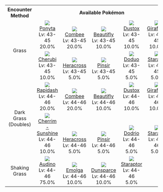 <table><tr><th colspan="1">Encounter Method</th><th colspan="5" style = "text-align: center;">Available Pokémon</th></tr>
<tr><td rowspan="2" style="vertical-align: middle; word-wrap: break-word; text-align: center;">Grass</td><td style="text-align: center; vertical-align: bottom;"> <img src="https://smilingzero.github.io/BlazeBlack2ReduxWiki/img/animated/77.gif"> <br> <a href="https://smilingzero.github.io/BlazeBlack2ReduxWiki/pokemons/077">Ponyta</a> <br> Lv: 43-45 <br> 20.0% </td><td style="text-align: center; vertical-align: bottom;"> <img src="https://smilingzero.github.io/BlazeBlack2ReduxWiki/img/animated/415.gif"> <br> <a href="https://smilingzero.github.io/BlazeBlack2ReduxWiki/pokemons/415">Combee</a> <br> Lv: 43-45 <br> 20.0% </td><td style="text-align: center; vertical-align: bottom;"> <img src="https://smilingzero.github.io/BlazeBlack2ReduxWiki/img/animated/267.gif"> <br> <a href="https://smilingzero.github.io/BlazeBlack2ReduxWiki/pokemons/267">Beautifly</a> <br> Lv: 43-45 <br> 10.0% </td><td style="text-align: center; vertical-align: bottom;"> <img src="https://smilingzero.github.io/BlazeBlack2ReduxWiki/img/animated/269.gif"> <br> <a href="https://smilingzero.github.io/BlazeBlack2ReduxWiki/pokemons/269">Dustox</a> <br> Lv: 43-45 <br> 10.0% </td><td style="text-align: center; vertical-align: bottom;"> <img src="https://smilingzero.github.io/BlazeBlack2ReduxWiki/img/animated/203.gif"> <br> <a href="https://smilingzero.github.io/BlazeBlack2ReduxWiki/pokemons/203">Girafarig</a> <br> Lv: 43-45 <br> 10.0% </td></tr>
<tr><td style="text-align: center; vertical-align: bottom;"> <img src="https://smilingzero.github.io/BlazeBlack2ReduxWiki/img/animated/420.gif"> <br> <a href="https://smilingzero.github.io/BlazeBlack2ReduxWiki/pokemons/420">Cherubi</a> <br> Lv: 43-45 <br> 10.0% </td><td style="text-align: center; vertical-align: bottom;"> <img src="https://smilingzero.github.io/BlazeBlack2ReduxWiki/img/animated/214.gif"> <br> <a href="https://smilingzero.github.io/BlazeBlack2ReduxWiki/pokemons/214">Heracross</a> <br> Lv: 43-45 <br> 5.0% </td><td style="text-align: center; vertical-align: bottom;"> <img src="https://smilingzero.github.io/BlazeBlack2ReduxWiki/img/animated/127.gif"> <br> <a href="https://smilingzero.github.io/BlazeBlack2ReduxWiki/pokemons/127">Pinsir</a> <br> Lv: 43-45 <br> 5.0% </td><td style="text-align: center; vertical-align: bottom;"> <img src="https://smilingzero.github.io/BlazeBlack2ReduxWiki/img/animated/84.gif"> <br> <a href="https://smilingzero.github.io/BlazeBlack2ReduxWiki/pokemons/084">Doduo</a> <br> Lv: 43-45 <br> 5.0% </td><td style="text-align: center; vertical-align: bottom;"> <img src="https://smilingzero.github.io/BlazeBlack2ReduxWiki/img/animated/397.gif"> <br> <a href="https://smilingzero.github.io/BlazeBlack2ReduxWiki/pokemons/397">Staravia</a> <br> Lv: 43-45 <br> 5.0% </td></tr>
<tr><td rowspan="2" style="vertical-align: middle; word-wrap: break-word; text-align: center;">Dark Grass (Doubles)</td><td style="text-align: center; vertical-align: bottom;"> <img src="https://smilingzero.github.io/BlazeBlack2ReduxWiki/img/animated/78.gif"> <br> <a href="https://smilingzero.github.io/BlazeBlack2ReduxWiki/pokemons/078">Rapidash</a> <br> Lv: 44-46 <br> 20.0% </td><td style="text-align: center; vertical-align: bottom;"> <img src="https://smilingzero.github.io/BlazeBlack2ReduxWiki/img/animated/415.gif"> <br> <a href="https://smilingzero.github.io/BlazeBlack2ReduxWiki/pokemons/415">Combee</a> <br> Lv: 44-46 <br> 20.0% </td><td style="text-align: center; vertical-align: bottom;"> <img src="https://smilingzero.github.io/BlazeBlack2ReduxWiki/img/animated/267.gif"> <br> <a href="https://smilingzero.github.io/BlazeBlack2ReduxWiki/pokemons/267">Beautifly</a> <br> Lv: 44-46 <br> 10.0% </td><td style="text-align: center; vertical-align: bottom;"> <img src="https://smilingzero.github.io/BlazeBlack2ReduxWiki/img/animated/269.gif"> <br> <a href="https://smilingzero.github.io/BlazeBlack2ReduxWiki/pokemons/269">Dustox</a> <br> Lv: 44-46 <br> 10.0% </td><td style="text-align: center; vertical-align: bottom;"> <img src="https://smilingzero.github.io/BlazeBlack2ReduxWiki/img/animated/203.gif"> <br> <a href="https://smilingzero.github.io/BlazeBlack2ReduxWiki/pokemons/203">Girafarig</a> <br> Lv: 44-46 <br> 10.0% </td></tr>
<tr><td style="text-align: center; vertical-align: bottom;"> <img src="https://smilingzero.github.io/BlazeBlack2ReduxWiki/img/animated/421-sunshine.gif"> <br> <a href="https://smilingzero.github.io/BlazeBlack2ReduxWiki/pokemons/421">Cherrim - Sunshine</a> <br> Lv: 44-46 <br> 10.0% </td><td style="text-align: center; vertical-align: bottom;"> <img src="https://smilingzero.github.io/BlazeBlack2ReduxWiki/img/animated/214.gif"> <br> <a href="https://smilingzero.github.io/BlazeBlack2ReduxWiki/pokemons/214">Heracross</a> <br> Lv: 44-46 <br> 5.0% </td><td style="text-align: center; vertical-align: bottom;"> <img src="https://smilingzero.github.io/BlazeBlack2ReduxWiki/img/animated/127.gif"> <br> <a href="https://smilingzero.github.io/BlazeBlack2ReduxWiki/pokemons/127">Pinsir</a> <br> Lv: 44-46 <br> 5.0% </td><td style="text-align: center; vertical-align: bottom;"> <img src="https://smilingzero.github.io/BlazeBlack2ReduxWiki/img/animated/85.gif"> <br> <a href="https://smilingzero.github.io/BlazeBlack2ReduxWiki/pokemons/085">Dodrio</a> <br> Lv: 44-46 <br> 5.0% </td><td style="text-align: center; vertical-align: bottom;"> <img src="https://smilingzero.github.io/BlazeBlack2ReduxWiki/img/animated/397.gif"> <br> <a href="https://smilingzero.github.io/BlazeBlack2ReduxWiki/pokemons/397">Staravia</a> <br> Lv: 44-46 <br> 5.0% </td></tr>
<tr><td rowspan="1" style="vertical-align: middle; word-wrap: break-word; text-align: center;">Shaking Grass</td><td style="text-align: center; vertical-align: bottom;"> <img src="https://smilingzero.github.io/BlazeBlack2ReduxWiki/img/animated/531.gif"> <br> <a href="https://smilingzero.github.io/BlazeBlack2ReduxWiki/pokemons/531">Audino</a> <br> Lv: 44-46 <br> 75.0% </td><td style="text-align: center; vertical-align: bottom;"> <img src="https://smilingzero.github.io/BlazeBlack2ReduxWiki/img/animated/587.gif"> <br> <a href="https://smilingzero.github.io/BlazeBlack2ReduxWiki/pokemons/587">Emolga</a> <br> Lv: 44-46 <br> 10.0% </td><td style="text-align: center; vertical-align: bottom;"> <img src="https://smilingzero.github.io/BlazeBlack2ReduxWiki/img/animated/206.gif"> <br> <a href="https://smilingzero.github.io/BlazeBlack2ReduxWiki/pokemons/206">Dunsparce</a> <br> Lv: 44-46 <br> 10.0% </td><td style="text-align: center; vertical-align: bottom;"> <img src="https://smilingzero.github.io/BlazeBlack2ReduxWiki/img/animated/398.gif"> <br> <a href="https://smilingzero.github.io/BlazeBlack2ReduxWiki/pokemons/398">Staraptor</a> <br> Lv: 44-46 <br> 5.0% </td><td></td></tr></table>